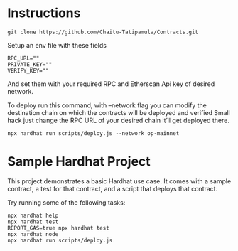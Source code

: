 # Instructions

```git clone https://github.com/Chaitu-Tatipamula/Contracts.git```

Setup an env file with these fields
```
RPC_URL=""
PRIVATE_KEY=""
VERIFY_KEY=""
```
And set them with your required RPC and Etherscan Api key of desired network.

To deploy run this command, with –network flag you can modify the destination chain on which the contracts will be deployed and verified
Small hack just change the RPC URL of your desired chain it’ll get deployed there.

```npx hardhat run scripts/deploy.js --network op-mainnet```



# Sample Hardhat Project

This project demonstrates a basic Hardhat use case. It comes with a sample contract, a test for that contract, and a script that deploys that contract.

Try running some of the following tasks:

```shell
npx hardhat help
npx hardhat test
REPORT_GAS=true npx hardhat test
npx hardhat node
npx hardhat run scripts/deploy.js
```
